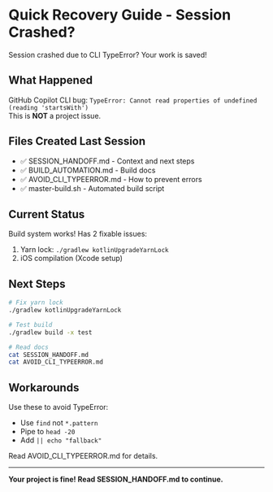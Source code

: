 # Quick Recovery Guide - Session Crashed?

Session crashed due to CLI TypeError? Your work is saved!

## What Happened

GitHub Copilot CLI bug: `TypeError: Cannot read properties of undefined (reading 'startsWith')`  
This is **NOT** a project issue.

## Files Created Last Session

- ✅ SESSION_HANDOFF.md - Context and next steps
- ✅ BUILD_AUTOMATION.md - Build docs
- ✅ AVOID_CLI_TYPEERROR.md - How to prevent errors
- ✅ master-build.sh - Automated build script

## Current Status

Build system works! Has 2 fixable issues:
1. Yarn lock: `./gradlew kotlinUpgradeYarnLock`
2. iOS compilation (Xcode setup)

## Next Steps

```bash
# Fix yarn lock
./gradlew kotlinUpgradeYarnLock

# Test build
./gradlew build -x test

# Read docs
cat SESSION_HANDOFF.md
cat AVOID_CLI_TYPEERROR.md
```

## Workarounds

Use these to avoid TypeError:
- Use `find` not `*.pattern`
- Pipe to `head -20` 
- Add `|| echo "fallback"`

Read AVOID_CLI_TYPEERROR.md for details.

---

**Your project is fine! Read SESSION_HANDOFF.md to continue.**
